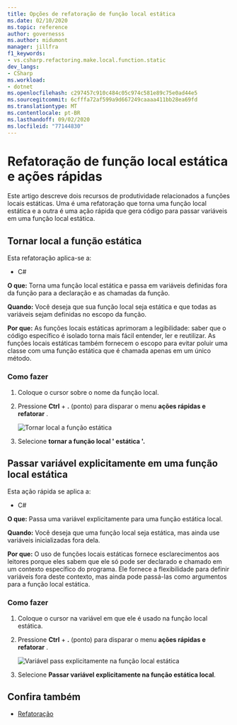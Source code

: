 ```yaml
---
title: Opções de refatoração de função local estática
ms.date: 02/10/2020
ms.topic: reference
author: governesss
ms.author: midumont
manager: jillfra
f1_keywords:
- vs.csharp.refactoring.make.local.function.static
dev_langs:
- CSharp
ms.workload:
- dotnet
ms.openlocfilehash: c297457c910c484c05c974c581e89c75e0ad44e5
ms.sourcegitcommit: 6cfffa72af599a9d667249caaaa411bb28ea69fd
ms.translationtype: MT
ms.contentlocale: pt-BR
ms.lasthandoff: 09/02/2020
ms.locfileid: "77144830"
---
```

# <a name="static-local-function-refactorings-and-quick-actions"></a>Refatoração de função local estática e ações rápidas

Este artigo descreve dois recursos de produtividade relacionados a funções locais estáticas. Uma é uma refatoração que torna uma função local estática e a outra é uma ação rápida que gera código para passar variáveis em uma função local estática.

## <a name="make-local-function-static"></a>Tornar local a função estática

Esta refatoração aplica-se a:

- C#

**O que:** Torna uma função local estática e passa em variáveis definidas fora da função para a declaração e as chamadas da função.

**Quando:** Você deseja que sua função local seja estática e que todas as variáveis sejam definidas no escopo da função.

**Por que:** As funções locais estáticas aprimoram a legibilidade: saber que o código específico é isolado torna mais fácil entender, ler e reutilizar. As funções locais estáticas também fornecem o escopo para evitar poluir uma classe com uma função estática que é chamada apenas em um único método.

### <a name="how-to"></a>Como fazer

1. Coloque o cursor sobre o nome da função local.

2. Pressione **Ctrl** + **.** (ponto) para disparar o menu **ações rápidas e refatorar** .

   ![Tornar local a função estática](media/make-local-function-static.png)

3. Selecione **tornar a função local ' estática '.**

## <a name="pass-variable-explicitly-in-a-static-local-function"></a>Passar variável explicitamente em uma função local estática

Esta ação rápida se aplica a:

- C#

**O que:** Passa uma variável explicitamente para uma função estática local.

**Quando:** Você deseja que uma função local seja estática, mas ainda use variáveis inicializadas fora dela.

**Por que:** O uso de funções locais estáticas fornece esclarecimentos aos leitores porque eles sabem que ele só pode ser declarado e chamado em um contexto específico do programa. Ele fornece a flexibilidade para definir variáveis fora deste contexto, mas ainda pode passá-las como argumentos para a função local estática.

### <a name="how-to"></a>Como fazer

1. Coloque o cursor na variável em que ele é usado na função local estática.

2. Pressione **Ctrl** + **.** (ponto) para disparar o menu **ações rápidas e refatorar** .

   ![Variável pass explicitamente na função local estática](media/pass-variable-explicitly-static-local-function.png)

3. Selecione **Passar variável explicitamente na função estática local**.

## <a name="see-also"></a>Confira também

- [Refatoração](../refactoring-in-visual-studio.md)